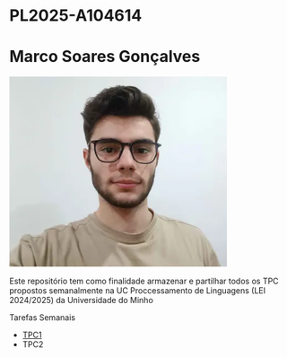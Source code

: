 # PL2025-A104614

# Marco Soares Gonçalves

![Alt text](image.PNG)

Este repositório tem como finalidade armazenar e partilhar todos os TPC propostos semanalmente na UC Proccessamento de Linguagens (LEI 2024/2025) da Universidade do Minho

Tarefas Semanais

- [TPC1](https://github.com/MarcoGoncalves123/PL2025-A104614/tree/main/TPC1) 
- TPC2 

